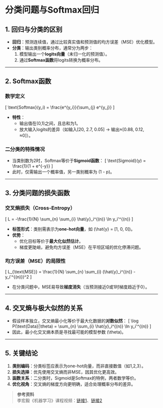 # 分类问题与Softmax回归

## 1. 回归与分类的区别
- **回归**：预测连续值，通过比较真实值和预测值的均方误差（MSE）优化模型。
- **分类**：输出类别概率分布，通常分为两步：
  1. 模型输出一个**logits向量**（未归一化的预测值）。
  2. 通过**Softmax函数**将logits转换为概率分布。

---

## 2. Softmax函数
### 数学定义
\[
\text{Softmax}(y_i) = \frac{e^{y_i}}{\sum_{j} e^{y_j}}
\]
- **特性**：
  - 输出值在(0,1)之间，且总和为1。
  - 放大输入logits的差异（如输入[20, 2.7, 0.05] → 输出≈[0.88, 0.12, ≈0]）。

### 二分类的特殊情况
- 当类别数为2时，Softmax等价于**Sigmoid函数**：
  \[
  \text{Sigmoid}(y) = \frac{1}{1 + e^{-y}}
  \]
- 此时，仅需输出一个概率值，另一类别概率为 \(1 - p\)。

---

## 3. 分类问题的损失函数
### 交叉熵损失（Cross-Entropy）
\[
L = -\frac{1}{N} \sum_{n} \sum_{i} \hat{y}_i^{(n)} \ln y_i'^{(n)}
\]
- **标签形式**：类别需表示为**one-hot向量**，如 \(\hat{y} = [1, 0, 0]\)。
- **优势**：
  - 优化目标等价于**最大化似然估计**。
  - 梯度更陡峭，避免均方误差（MSE）在平坦区域的优化停滞问题。

### 均方误差（MSE）的局限性
\[
L_{\text{MSE}} = \frac{1}{N} \sum_{n} \sum_{i} (\hat{y}_i^{(n)} - y_i'^{(n)})^2
\]
- 在分类问题中，MSE易导致**梯度消失**（当预测接近0或1时梯度趋近于0）。

---

## 4. 交叉熵与极大似然的关系
- 假设样本独立，交叉熵最小化等价于最大化数据的**对数似然**：
  \[
  \log P(\text{Data}|\theta) = \sum_{n} \sum_{i} \hat{y}_i^{(n)} \ln y_i'^{(n)}
  \]
- 因此，最小化交叉熵本质是寻找最可能的模型参数 \(\theta\)。

---

## 5. 关键结论
1. **类别编码**：分类标签应表示为one-hot向量，而非直接数值（如1,2,3）。
2. **损失选择**：优先使用交叉熵而非MSE，因其优化更高效。
3. **函数关系**：二分类时，Sigmoid是Softmax的特例，两者数学等价。
4. **优化视角**：交叉熵的梯度方向更明确，适合处理概率分布的差异。

> **参考资料**  
> 李宏毅《机器学习》课程视频：[链接1](https://youtu.be/fZAZUYEelMg)、[链接2](https://youtu.be/hSXFuypLukA)
